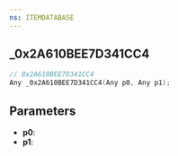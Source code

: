 ```yaml
---
ns: ITEMDATABASE
---
```

## _0x2A610BEE7D341CC4

```c
// 0x2A610BEE7D341CC4
Any _0x2A610BEE7D341CC4(Any p0, Any p1);
```

## Parameters
* **p0**:
* **p1**:
